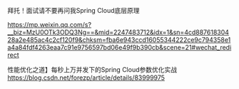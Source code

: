 
拜托！面试请不要再问我Spring Cloud底层原理

https://mp.weixin.qq.com/s?__biz=MzU0OTk3ODQ3Ng==&mid=2247483712&idx=1&sn=4cd88761830428a2e485ac4c2cf120f9&chksm=fba6e943ccd16055344222ce9c794358e1a4a84fdf4263eaa7c91e9756597bd06e49f9b390cb&scene=21#wechat_redirect


性能优化之道】每秒上万并发下的Spring Cloud参数优化实战
https://blog.csdn.net/forezp/article/details/83999975
